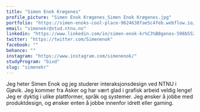 ```yaml
---
title: "Simen Enok Krøgenes"
profile_picture: "Simen Enok Krøgenes_Simen Enok Krøgenes.jpg"
portfolio: "https://simen-enoks-cool-place-9624638fae5c4feb.webflow.io/"
email: "simenekr@stud.ntnu.no"
linkedin: "https://www.linkedin.com/in/simen-enok-kr%C3%B8genes-598b55258/"
twitter: "https://twitter.com/Simenenok"
facebook: ""
behance: ""
instagram: "https://www.instagram.com/simenenok/"
studyProgram: "bixd"
slug: "simenekr"
---
```


Jeg heter Simen Enok og jeg studerer interaksjonsdesign ved NTNU i Gjøvik. Jeg kommer fra Asker og har vært glad i grafisk arbeid veldig lenge! Jeg er dyktig i ulike plattformer, språk og systemer. Jeg ønsker å jobbe med produktdesign, og ønsker enten å jobbe innenfor idrett eller gaming.
